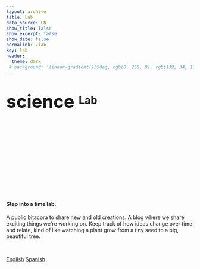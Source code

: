 ```yaml
---
layout: archive
title: Lab
data_source: EN
show_title: false
show_excerpt: false
show_date: false
permalink: /lab
key: lab
header:
  theme: dark
 # background: 'linear-gradient(135deg, rgb(0, 255, 0), rgb(139, 34, 139, .1))'
---
```


# <span class="material-symbols-outlined" style="font-size: 48px; vertical-align: middle;"> science </span> Lab

<div class="hero hero--dark" style='height: 200px; background-image: url("img/lab/genesis-lab.jpg");'>
  <div class="hero__content">  
  </div>
</div>


#### Step into a time lab. 

A public bitacora to share new and old creations. A blog where we share exciting things we're working on.
Keep track of how ideas change over time and relate, kind of like watching a plant grow from a tiny seed to a big, beautiful tree. 

<br>

<a class="button button--outline-error button--rounded" href="/lab.html?tag=EN">English</a> <a class="button button--outline-error button--rounded" href="/lab.html?tag=ES">Spanish</a>

<br>

